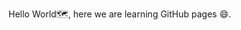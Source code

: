 Hello World🗺️, here we are learning GitHub pages 😄.
<!-- # This is h1
 ## This is h2
  ### This is h3
  #### This is h4
  ##### This is h5
  ###### This is h6 which is the smallest 😄.
 -->
